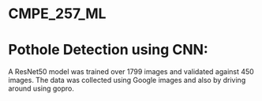 # CMPE_257_ML
# Pothole Detection using CNN:
A ResNet50 model was trained over 1799 images and validated against 450 images. The data was collected using Google images and also by driving around using gopro.
